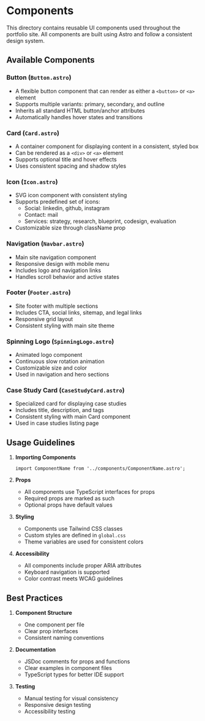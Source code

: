 # Components

This directory contains reusable UI components used throughout the portfolio site. All components are built using Astro and follow a consistent design system.

## Available Components

### Button (`Button.astro`)

- A flexible button component that can render as either a `<button>` or `<a>` element
- Supports multiple variants: primary, secondary, and outline
- Inherits all standard HTML button/anchor attributes
- Automatically handles hover states and transitions

### Card (`Card.astro`)

- A container component for displaying content in a consistent, styled box
- Can be rendered as a `<div>` or `<a>` element
- Supports optional title and hover effects
- Uses consistent spacing and shadow styles

### Icon (`Icon.astro`)

- SVG icon component with consistent styling
- Supports predefined set of icons:
  - Social: linkedin, github, instagram
  - Contact: mail
  - Services: strategy, research, blueprint, codesign, evaluation
- Customizable size through className prop

### Navigation (`Navbar.astro`)

- Main site navigation component
- Responsive design with mobile menu
- Includes logo and navigation links
- Handles scroll behavior and active states

### Footer (`Footer.astro`)

- Site footer with multiple sections
- Includes CTA, social links, sitemap, and legal links
- Responsive grid layout
- Consistent styling with main site theme

### Spinning Logo (`SpinningLogo.astro`)

- Animated logo component
- Continuous slow rotation animation
- Customizable size and color
- Used in navigation and hero sections

### Case Study Card (`CaseStudyCard.astro`)

- Specialized card for displaying case studies
- Includes title, description, and tags
- Consistent styling with main Card component
- Used in case studies listing page

## Usage Guidelines

1. **Importing Components**

   ```astro
   import ComponentName from '../components/ComponentName.astro';
   ```

2. **Props**
   - All components use TypeScript interfaces for props
   - Required props are marked as such
   - Optional props have default values

3. **Styling**
   - Components use Tailwind CSS classes
   - Custom styles are defined in `global.css`
   - Theme variables are used for consistent colors

4. **Accessibility**
   - All components include proper ARIA attributes
   - Keyboard navigation is supported
   - Color contrast meets WCAG guidelines

## Best Practices

1. **Component Structure**
   - One component per file
   - Clear prop interfaces
   - Consistent naming conventions

2. **Documentation**
   - JSDoc comments for props and functions
   - Clear examples in component files
   - TypeScript types for better IDE support

3. **Testing**
   - Manual testing for visual consistency
   - Responsive design testing
   - Accessibility testing
